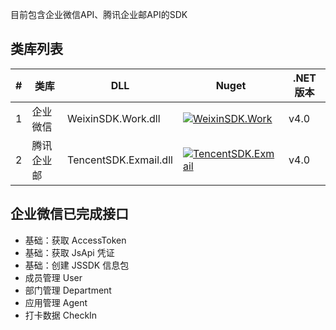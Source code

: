 目前包含企业微信API、腾讯企业邮API的SDK

类库列表
----------------
| # | 类库        | DLL                  | Nuget                            | .NET 版本 
|---|---          |---                   |---                              |---
|1  |企业微信     |WeixinSDK.Work.dll     |[![WeixinSDK.Work][1.1]][1.2]     | v4.0
|2  |腾讯企业邮   |TencentSDK.Exmail.dll  |[![TencentSDK.Exmail][2.1]][2.2]  | v4.0

[1.1]: https://buildstats.info/nuget/WeixinSDK.Work
[1.2]: https://www.nuget.org/packages/WeixinSDK.Work
[2.1]: https://buildstats.info/nuget/TencentSDK.Exmail
[2.2]: https://www.nuget.org/packages/TencentSDK.Exmail

企业微信已完成接口
----------------
* 基础：获取 AccessToken
* 基础：获取 JsApi 凭证
* 基础：创建 JSSDK 信息包
* 成员管理 User
* 部门管理 Department
* 应用管理 Agent
* 打卡数据 CheckIn
